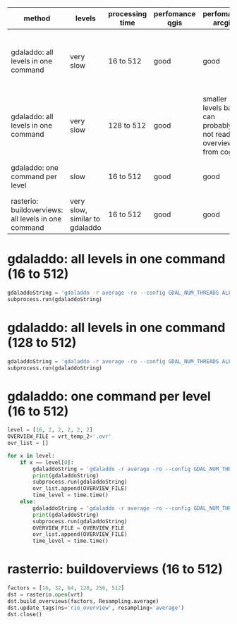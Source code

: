 |method|levels|processing time|perfomance qgis|perfomance arcgis|problems|
|---|---|---|---|---|---|
|gdaladdo: all levels in one command|very slow|16 to 512|good|good|additional storage needed due to smaller overview levels|
|gdaladdo: all levels in one command|very slow|128 to 512|good|smaller levels bad, can probably not read overview from cog||
|gdaladdo: one command per level|slow|16 to 512|good|good|many .ovr, merging still problem|
|rasterio: buildoverviews: all levels in one command|very slow, similar to gdaladdo|16 to 512|good|good|no advantage to gdaladdio|

# gdaladdo: all levels in one command (16 to 512)
```python
gdaladdoString = 'gdaladdo -r average -ro --config GDAL_NUM_THREADS ALL_CPUS --config COPY_SRC_OVERVIEWS YES  --config OVERVIEW_COMPRESS ZSTD ' + vrt + ' 16 32 64 128 256 512'
subprocess.run(gdaladdoString)
```
# gdaladdo: all levels in one command (128 to 512)
```python
gdaladdoString = 'gdaladdo -r average -ro --config GDAL_NUM_THREADS ALL_CPUS --config COPY_SRC_OVERVIEWS YES  --config OVERVIEW_COMPRESS ZSTD ' + vrt + ' 128 256 512'
subprocess.run(gdaladdoString)
```
# gdaladdo: one command per level (16 to 512)
```python
level = [16, 2, 2, 2, 2, 2]
OVERVIEW_FILE = vrt_temp_2+'.ovr'
ovr_list = []

for x in level:
    if x == level[0]:
        gdaladdoString = 'gdaladdo -r average -ro --config GDAL_NUM_THREADS ALL_CPUS --config COPY_SRC_OVERVIEWS YES --config OVERVIEW_COMPRESS ZSTD ' + vrt_temp_2 + ' ' + str(x)
        print(gdaladdoString)
        subprocess.run(gdaladdoString)
        ovr_list.append(OVERVIEW_FILE)
        time_level = time.time()
    else:
        gdaladdoString = 'gdaladdo -r average -ro --config GDAL_NUM_THREADS ALL_CPUS --config COPY_SRC_OVERVIEWS YES --config OVERVIEW_COMPRESS ZSTD ' + OVERVIEW_FILE + ' ' + str(x)
        print(gdaladdoString)
        subprocess.run(gdaladdoString)
        OVERVIEW_FILE = OVERVIEW_FILE
        ovr_list.append(OVERVIEW_FILE)
        time_level = time.time()
```
# rasterrio: buildoverviews (16 to 512)
```python
factors = [16, 32, 64, 128, 256, 512]
dst = rasterio.open(vrt)
dst.build_overviews(factors, Resampling.average)
dst.update_tags(ns='rio_overview', resampling='average')
dst.close()
```
